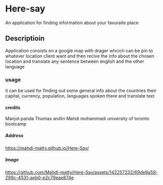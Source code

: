 # Here-say
An application for finding information about your favuraite place

## Descriptioin
Application consists on a google map with drager whcich can be pin to whatever location client want and then recive the info about the chosen location and translate any sentence between english and the other language

### usage
it can be used for finding out some general info about the countries their capital, currency, population, languages spoken there and translate text

#### credits
Manjot panda  Thomas wollin   Mahdi mohammadi    university of toronto bootcamp

##### Address
https://mahdi-matty.github.io/Here-Say/

##### Image
https://github.com/Mahdi-matty/Here-Say/assets/142257232/69de9a59-299c-4531-aeb0-e2c79eae874e